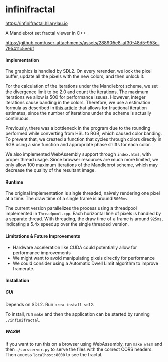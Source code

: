 # infinifractal

https://infinifractal.hilarylau.io

A Mandlebrot set fractal viewer in C++

https://github.com/user-attachments/assets/288905e8-af30-48d5-953c-795411c5eebf

#### Implementation

The graphics is handled by SDL2. On every rerender, we lock the pixel buffer, update all the pixels with the new colors, and then unlock it.

For the calculation of the iterations under the Mandlebrot scheme, we set the divergence limit to be 2.0 and count the iterations. The maximum
iterations we allow is 500 for performance issues. However, integer iterations cause banding in the colors. Therefore, we use a estimation formula 
as described in [this article](https://rubenvannieuwpoort.nl/posts/smooth-iteration-count-for-the-mandelbrot-set) that allows for fractional iteration 
estimates, since the number of iterations under the scheme is actually continuous.

Previously, there was a bottleneck in the program due to the rounding performed while converting from HSL to RGB, which caused color banding. To prevent that, we created
a function that cycles through colors directly in RGB using a sine function and appropriate phase shifts for each color.

We also implemented WebAssembly support through `index.html`, with proper thread usage. Since browser resources are much more limited, we only allow 100
maximum iterations of the Mandlebrot scheme, which may decrease the quality of the resultant image.

#### Runtime

The original implementation is single threaded, naively rendering one pixel at a time. The draw time of a single frame is around `5000ms`.

The current version parallelizes the process using a threadpool implemented in `Threadpool.cpp`. Each horizontal line of pixels is handled by a separate thread.
With threading, the draw time of a frame is around `925ms`, indicating a 5.4x speedup over the single threaded version.

#### Limitations & Future Improvements

- Hardware acceleration like CUDA could potentially allow for performance improvements
- We might want to avoid manipulating pixels directly for performance
- We could consider using a Automatic Dwell Limit algorithm to improve framerate.

#### Installation

##### GUI

Depends on SDL2. Run `brew install sdl2`.

To install, run `make` and then the application can be started by running `./infinifractal`.

##### WASM

If you want to run this on a browser using WebAssembly, run `make wasm` and then `./corsserver.py` to serve the files with the correct CORS headers. Then
access `localhost:8000` to see the fractal.
